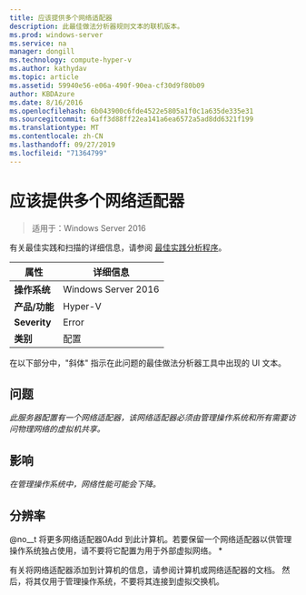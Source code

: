 ```yaml
---
title: 应该提供多个网络适配器
description: 此最佳做法分析器规则文本的联机版本。
ms.prod: windows-server
ms.service: na
manager: dongill
ms.technology: compute-hyper-v
ms.author: kathydav
ms.topic: article
ms.assetid: 59940e56-e06a-490f-90ea-cf30d9f80b09
author: KBDAzure
ms.date: 8/16/2016
ms.openlocfilehash: 6b043900c6fde4522e5805a1f0c1a635de335e31
ms.sourcegitcommit: 6aff3d88ff22ea141a6ea6572a5ad8dd6321f199
ms.translationtype: MT
ms.contentlocale: zh-CN
ms.lasthandoff: 09/27/2019
ms.locfileid: "71364799"
---
```

# <a name="more-than-one-network-adapter-should-be-available"></a>应该提供多个网络适配器

>适用于：Windows Server 2016

有关最佳实践和扫描的详细信息，请参阅 [最佳实践分析程序](https://go.microsoft.com/fwlink/?LinkId=122786)。  
  
|属性|详细信息|  
|-|-|  
|**操作系统**|Windows Server 2016|  
|**产品/功能**|Hyper-V|  
|**Severity**|Error|  
|**类别**|配置|  

在以下部分中，"斜体" 指示在此问题的最佳做法分析器工具中出现的 UI 文本。

## <a name="issue"></a>问题  
  
*此服务器配置有一个网络适配器，该网络适配器必须由管理操作系统和所有需要访问物理网络的虚拟机共享。*  
  
## <a name="impact"></a>影响  
  
*在管理操作系统中，网络性能可能会下降。*  
  
## <a name="resolution"></a>分辨率  
  
@no__t 将更多网络适配器0Add 到此计算机。若要保留一个网络适配器以供管理操作系统独占使用，请不要将它配置为用于外部虚拟网络。 *  
  
有关将网络适配器添加到计算机的信息，请参阅计算机或网络适配器的文档。 然后，将其仅用于管理操作系统，不要将其连接到虚拟交换机。   
  


